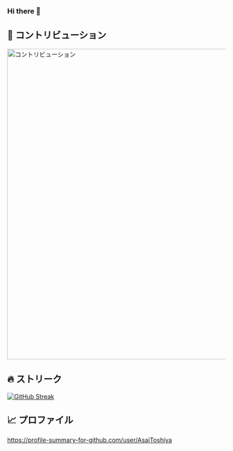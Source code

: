 ### Hi there 👋

<!--
**AsaiToshiya/AsaiToshiya** is a ✨ _special_ ✨ repository because its `README.md` (this file) appears on your GitHub profile.

Here are some ideas to get you started:

- 🔭 I’m currently working on ...
- 🌱 I’m currently learning ...
- 👯 I’m looking to collaborate on ...
- 🤔 I’m looking for help with ...
- 💬 Ask me about ...
- 📫 How to reach me: ...
- 😄 Pronouns: ...
- ⚡ Fun fact: ...
-->


## 👥 コントリビューション

<a href="https://github.com/search?q=involves%3AAsaiToshiya+-user%3AAsaiToshiya+sort%3Aupdated">
  <img src="https://vercel-github-images.vercel.app/involves.png" alt="コントリビューション" width="715" />
</a>


## 🔥 ストリーク

[![GitHub Streak](http://github-readme-streak-stats.herokuapp.com?user=AsaiToshiya&locale=ja)](https://git.io/streak-stats)


## 📈 プロファイル

https://profile-summary-for-github.com/user/AsaiToshiya
